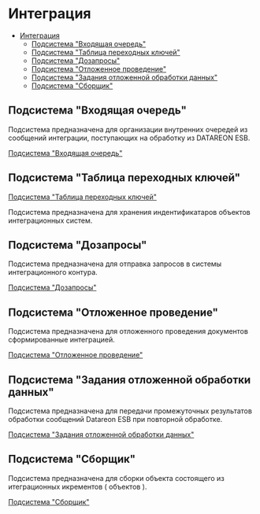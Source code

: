 # Интеграция

- [Интеграция](#интеграция)
  - [Подсистема "Входящая очередь"](#подсистема-входящая-очередь)
  - [Подсистема "Таблица переходных ключей"](#подсистема-таблица-переходных-ключей)
  - [Подсистема "Дозапросы"](#подсистема-дозапросы)
  - [Подсистема "Отложенное проведение"](#подсистема-отложенное-проведение)
  - [Подсистема "Задания отложенной обработки данных"](#подсистема-задания-отложенной-обработки-данных)
  - [Подсистема "Сборщик"](#подсистема-сборщик)

## Подсистема "Входящая очередь"

Подсистема предназначена для организации внутренних очередей из сообщений интеграции, поступающих на обработку из DATAREON ESB.

[Подсистема "Входящая очередь"](/integration/inqueue)

## Подсистема "Таблица переходных ключей"

[Подсистема "Таблица переходных ключей"](/integration/tkt)

Подсистема предназначена для хранения индентификатаров объектов интеграционных систем.

## Подсистема "Дозапросы"

Подсистема предназначена для отправка запросов в системы интеграционного контура.

[Подсистема "Дозапросы"](/integration/adrequest)

## Подсистема "Отложенное проведение"

Подсистема предназначена для отложенного проведения документов сформированные интеграцией.

[Подсистема "Отложенное проведение"](/integration/postponed)

## Подсистема "Задания отложенной обработки данных"

Подсистема предназначена для передачи промежуточных результатов обработки сообщений Datareon ESB при повторной обработке.

[Подсистема "Задания отложенной обработки данных"](/integration/deferredtasks)

## Подсистема "Сборщик"

Подсистема предназначена для сборки объекта состоящего из итеграционных икрементов ( объектов ).

[Подсистема "Сборщик"](/integration/collector)
